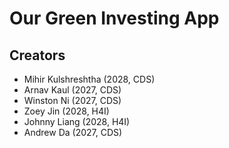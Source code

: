 # Our Green Investing App

## Creators
* Mihir Kulshreshtha (2028, CDS)
* Arnav Kaul (2027, CDS)
* Winston Ni (2027, CDS)
* Zoey Jin (2028, H4I)
* Johnny Liang (2028, H4I)
* Andrew Da (2027, CDS)
